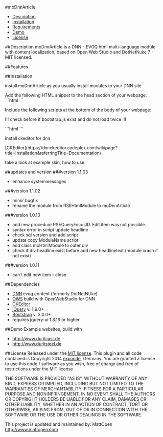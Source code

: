 #moDnnArticle

- [Description](#description)
- [Installation](#installation)
- [Requirements](#dependencies)
- [Demo](#demo)
- [License](#license)

##Description
moDnnArticle is a DNN - EVOQ html multi-language module with content localization, based on Open Web Studio and DotNetNuke 7 - MIT licensed.

##Features


##Installation
<p>install moDnnArticle as you usually install modules to your DNN site</p>
Add the following HTML snippet to the head section of your webpage:
```html
<link rel="stylesheet" type="text/css" href="<%= PortalSettings.HomeDirectory %>bootstrap/css/bootstrap.min.css" />
<link rel="stylesheet" type="text/css" href="/DesktopModules/MattOpen/moDnnArticle/moDnnArticle.css" />
```

<p>Include the following scripts at the bottom of the body of your webpage:</p>
<p>!!!	check before if bootstrap.js exist and do not load twice	!!!</p>
```html
<script src="<%= PortalSettings.HomeDirectory %>bootstrap/js/bootstrap.min.js" type="text/javascript"></script>
<script src="/DesktopModules/MattOpen/moDnnArticle/js/moDnnArticle.js" type="text/javascript"></script>
```

<p>install ckeditor for dnn</p>
[CKEditor](https://dnnckeditor.codeplex.com/wikipage?title=Installation&referringTitle=Documentation)

take a look at example skin, how to use.

##updates and version
###version 1.1.03
* enhance systemmessages


###version 1.1.02
* minor bugfix
* rename the module from RSEHtmlModule to moDnnArticle 

###version 1.0.13 
* add new procedure RSEQueryFocusID. Edit item was not possible. 
* syntax error in script update headline 
* check sql version and add script 
* update copy ModuleName script 
* add class moHtmlModule to outer div 
* check if div headline exist before add new headlinetext (module crash if not exist)

###version 1.0.11
* can´t edit new item - close


##Dependencies
* [DNN](http://www.dnnsoftware.com/) evoq content (formerly DotNetNUke)
* [OWS](http://www.openwebstudio.com/) build with OpenWebStudio for DNN
* [CKEditor](https://dnnckeditor.codeplex.com/)
* [jQuery](https://jquery.com/) v. 1.9.0+
* [Bootstrap](http://getbootstrap.com/) v. 3.0.0+
* requires jquery-ui 1.8.16 or higher


##Demo
Example websites, build with 
* http://www.duritcast.de
* http://www.duritsteel.de

##License
Released under the [MIT license](http://www.opensource.org/licenses/MIT).
This plugin and all code contained is Copyright 2014 <a href="http://www.exponde.com" >exponde</a>, Germany. You are granted a license to use this code / software as you wish, free of charge and free of restrictions under the MIT license

THE SOFTWARE IS PROVIDED "AS IS", WITHOUT WARRANTY OF ANY KIND, EXPRESS OR
IMPLIED, INCLUDING BUT NOT LIMITED TO THE WARRANTIES OF MERCHANTABILITY,
FITNESS FOR A PARTICULAR PURPOSE AND NONINFRINGEMENT. IN NO EVENT SHALL THE
AUTHORS OR COPYRIGHT HOLDERS BE LIABLE FOR ANY CLAIM, DAMAGES OR OTHER
LIABILITY, WHETHER IN AN ACTION OF CONTRACT, TORT OR OTHERWISE, ARISING FROM,
OUT OF OR IN CONNECTION WITH THE SOFTWARE OR THE USE OR OTHER DEALINGS IN THE
SOFTWARE.

This project is updated and maintained by:
MattOpen http://www.mattopen.com
